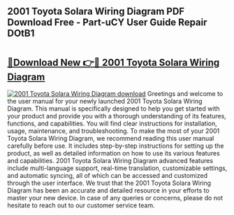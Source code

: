 ## 2001 Toyota Solara Wiring Diagram PDF Download Free - Part-uCY User Guide Repair DOtB1

# <h2><a href="http://dfk2v08.blite.top/?on=2001+Toyota+Solara+Wiring+Diagram">🔗Download New 👉🔴 2001 Toyota Solara Wiring Diagram</a></h2>

[![2001 Toyota Solara Wiring Diagram download](https://i.imgur.com/lujVjoI.png)](http://dfk2v08.blite.top/?on=2001+Toyota+Solara+Wiring+Diagram)
Greetings and welcome to the user manual for your newly launched 2001 Toyota Solara Wiring Diagram. This manual is specifically designed to help you get started with your product and provide you with a thorough understanding of its features, functions, and capabilities. You will find clear instructions for installation, usage, maintenance, and troubleshooting. To make the most of your 2001 Toyota Solara Wiring Diagram, we recommend reading this user manual carefully before use. It includes step-by-step instructions for setting up the product, as well as detailed information on how to use its various features and capabilities. 2001 Toyota Solara Wiring Diagram advanced features include multi-language support, real-time translation, customizable settings, and automatic syncing, all of which can be accessed and customized through the user interface. We trust that the 2001 Toyota Solara Wiring Diagram has been an accurate and detailed resource in your efforts to master your new device. In case of any queries or concerns, please do not hesitate to reach out to our customer service team.
